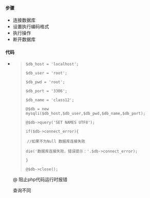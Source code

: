 #### 步骤

- 连接数据库
- 设置执行编码格式
- 执行操作
- 断开数据库

#### 代码

- > `$db_host = 'localhost';`
  >
  > `$db_user = 'root';`
  >
  > `$db_pwd = 'root';`
  >
  > `$db_port = '3306';`
  >
  > `$db_name = 'class12';` 
  >
  > `@$db = new mysqli($db_host,$db_user,$db_pwd,$db_name,$db_port);` 
  >
  > `@$db->query('SET NAMES UTF8');`
  >
  > `if($db->connect_error){`
  >
  > ​	`//如果不为Null 数据库连接失败` 
  >
  > ​	`die('数据库连接失败，错误提示：'.$db->connect_error);`
  >
  > `}`
  >
  > `@$db->close();` 

  @  阻止php代码运行时报错

  查询不同